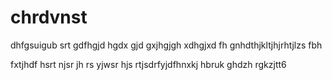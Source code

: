# chrdvnst


dhfgsuigub srt   gdfhgjd hgdx gjd gxjhgjgh xdhgjxd fh gnhdthjkltjhjrhtjlzs fbh

fxtjhdf
hsrt
njsr
jh
rs
yjwsr
hjs
rtjsdrfyjdfhnxkj hbruk ghdzh rgkzjtt6